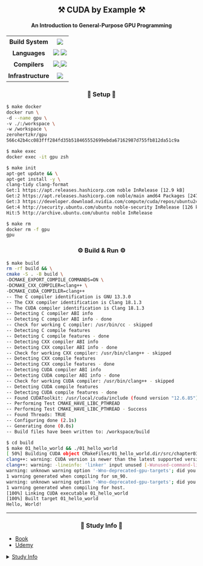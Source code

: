 <h2 align="center">⚒️ CUDA by Example ⚒️</h2>
<h4 align="center">An Introduction to General-Purpose GPU Programming</h4>

<table align="center">
  <tr>
    <td align="center" style="padding: 5px"><strong>Build System</strong></td>
    <td align="center" style="padding: 5px">
      <a href="https://cmake.org/">
        <img
          src="https://img.shields.io/badge/CMake-064F8C?style=flat&logo=cmake&logoColor=white"
      /></a>
    </td>
  </tr>
  <tr>
    <td align="center" style="padding: 5px"><strong>Languages</strong></td>
    <td align="center" style="padding: 5px">
      <a href="https://isocpp.org/">
        <img
          src="https://img.shields.io/badge/C++-00599C?style=flat&logo=cplusplus&logoColor=white"
      /></a>
      <a href="https://developer.nvidia.com/cuda-toolkit" target="_blank">
        <img
          src="https://img.shields.io/badge/CUDA-76B900?style=flat&logo=nvidia&logoColor=white"
        />
      </a>
    </td>
  </tr>
  <tr>
    <td align="center" style="padding: 5px"><strong>Compilers</strong></td>
    <td align="center" style="padding: 5px">
      <a href="https://clang.llvm.org/" target="_blank">
        <img
          src="https://img.shields.io/badge/Clang-262D3A?style=flat&logo=llvm&logoColor=white"
        />
      </a>
      <a
        href="https://docs.nvidia.com/cuda/cuda-compiler-driver-nvcc/"
        target="_blank"
      >
        <img
          src="https://img.shields.io/badge/NVCC-76B900?style=flat&logo=nvidia&logoColor=white"
        />
      </a>
    </td>
  </tr>
  <tr>
    <td align="center" style="padding: 5px">
      <strong>Infrastructure</strong>
    </td>
    <td align="center" style="padding: 5px">
      <a href="https://llvm.org/" target="_blank">
        <img
          src="https://img.shields.io/badge/LLVM-262D3A?style=flat&logo=llvm&logoColor=white"
        />
      </a>
    </td>
  </tr>
</table>

<h3 align="center">👷 Setup 👷</h3>

```bash
$ make docker
docker run \
-d --name gpu \
-v ./:/workspace \
-w /workspace \
zerohertzkr/gpu
566c42b4cc083fff284fd35b518465552699ebda67162987d755fb812da51c9a
```

```bash
$ make exec
docker exec -it gpu zsh
```

```bash
$ make init
apt-get update && \
apt-get install -y \
clang-tidy clang-format
Get:1 https://apt.releases.hashicorp.com noble InRelease [12.9 kB]
Get:2 https://apt.releases.hashicorp.com noble/main amd64 Packages [247 kB]
Get:3 https://developer.download.nvidia.com/compute/cuda/repos/ubuntu2404/x86_64  InRelease [1,581 B]
Get:4 http://security.ubuntu.com/ubuntu noble-security InRelease [126 kB]
Hit:5 http://archive.ubuntu.com/ubuntu noble InRelease
```

```bash
$ make rm
docker rm -f gpu
gpu
```

<h3 align="center">⚙️ Build & Run ⚙️</h3>

```bash
$ make build
rm -rf build && \
cmake -S . -B build \
-DCMAKE_EXPORT_COMPILE_COMMANDS=ON \
-DCMAKE_CXX_COMPILER=clang++ \
-DCMAKE_CUDA_COMPILER=clang++
-- The C compiler identification is GNU 13.3.0
-- The CXX compiler identification is Clang 18.1.3
-- The CUDA compiler identification is Clang 18.1.3
-- Detecting C compiler ABI info
-- Detecting C compiler ABI info - done
-- Check for working C compiler: /usr/bin/cc - skipped
-- Detecting C compile features
-- Detecting C compile features - done
-- Detecting CXX compiler ABI info
-- Detecting CXX compiler ABI info - done
-- Check for working CXX compiler: /usr/bin/clang++ - skipped
-- Detecting CXX compile features
-- Detecting CXX compile features - done
-- Detecting CUDA compiler ABI info
-- Detecting CUDA compiler ABI info - done
-- Check for working CUDA compiler: /usr/bin/clang++ - skipped
-- Detecting CUDA compile features
-- Detecting CUDA compile features - done
-- Found CUDAToolkit: /usr/local/cuda/include (found version "12.6.85")
-- Performing Test CMAKE_HAVE_LIBC_PTHREAD
-- Performing Test CMAKE_HAVE_LIBC_PTHREAD - Success
-- Found Threads: TRUE
-- Configuring done (2.1s)
-- Generating done (0.0s)
-- Build files have been written to: /workspace/build
```

```bash
$ cd build
$ make 01_hello_world && ./01_hello_world
[ 50%] Building CUDA object CMakeFiles/01_hello_world.dir/src/chapter03/01_hello_world.cu.o
clang++: warning: CUDA version is newer than the latest supported version 12.3 [-Wunknown-cuda-version]
clang++: warning: -lineinfo: 'linker' input unused [-Wunused-command-line-argument]
warning: unknown warning option '-Wno-deprecated-gpu-targets'; did you mean '-Wno-deprecated-pragma'? [-Wunknown-warning-option]
1 warning generated when compiling for sm_90.
warning: unknown warning option '-Wno-deprecated-gpu-targets'; did you mean '-Wno-deprecated-pragma'? [-Wunknown-warning-option]
1 warning generated when compiling for host.
[100%] Linking CUDA executable 01_hello_world
[100%] Built target 01_hello_world
Hello, World!
```

---

<h3 align="center">📖 Study Info 📖</h3>

- [Book](https://www.amazon.com/CUDA-Example-Introduction-General-Purpose-Programming/dp/0131387685)
- [Udemy](https://www.udemy.com/course/cuda-course/)

<details><summary>
    <a href="https://www.cyberseowon.com/forum/teugbyeolmoim/2025nyeon-9weol-membeosib-cuda-gpu-peurogeuraeming-ibmunban">
        Study Info
    </a>
</summary>
<p>

[📢 GPU/CUDA 프로그래밍을 배워보세요! 북클럽 나란에서 두 가지 레벨의 스터디를 모집합니다. 📢](https://www.linkedin.com/posts/sungjuc_gpucuda-%ED%94%84%EB%A1%9C%EA%B7%B8%EB%9E%98%EB%B0%8D-%EC%8A%A4%ED%84%B0%EB%94%94-%EC%B0%B8%EA%B0%80-%EC%8B%A0%EC%B2%AD%ED%8F%BC-activity-7361337346170003457-rZhS?utm_source=share&utm_medium=member_desktop&rcm=ACoAADxDAfgBHmsGgos6Xqn5TZXS7NqO4fcxRGc)

최근 AI 열풍으로 AI Engineering 분야도 상당히 뜨겁습니다.
AI Engineering에서 GPU/CUDA 아키텍쳐는 반드시 알아야할 핵심 지식입니다.
이에 NVIDIA GPU와 Google Colab을 활용해 실습 중심으로 GPU 병렬 프로그래밍을 통해 GPU/CUDA 아키텍쳐도 배우고 GPU/CUDA 프로그래밍에 필요한 지식들을 배우는 스터디 그룹을 만들었습니다.

스터디 그룹은 입문반과 중급반으로 나누었습니다.
필요에 따라 원하는 레벨을 선택하여 참여할 수 있습니다.

- 입문반:
  - 2025.09.06 마감 (9/6 시작, 8주간)
  - CUDA 기본 개념, 스레드/블록 모델, 간단한 커널 작성, 메모리 관리, 이미지 처리 프로젝트
  - 상세정보: <https://docs.google.com/document/d/1dPeaSxsZEgKrfE9RS4gxf54b801p35Hw84DY0fT7c-k/edit?pli=1&tab=t.0#bookmark=id.6omg6jr8xiln>
- 중급반:
  - 2025.11.10 마감 (11/15 시작, 12주간)
  - 메모리 최적화, 워프 다이버전스 최소화, 멀티-GPU 활용, Nsight 성능 분석, 행렬 곱셈 프로젝트
  - 상세정보: <https://docs.google.com/document/d/1dPeaSxsZEgKrfE9RS4gxf54b801p35Hw84DY0fT7c-k/edit?pli=1&tab=t.qjg678960psu#heading=h.110u61emtje2>
- 참가비:
  - 각 모임당 참가비는 동기부여를 위해 $50을 받고, 모임을 끝까지 마무리하시면 환불해드리는 기본적으로 무료입니다.
  - 책 값과 Udemy 강의비용은 개별 부담입니다.
- GPU/CUDA 프로그래밍 스터디는 북클럽 나란에서 지원합니다.
  - 북클럽 나란에 대한 자세한 정보는 웹사이트를 참고하세요.
  - 북클럽 나란 웹사이트: <https://www.cyberseowon.com>
- 스터디 그룹에 대한 정보가 필요하신 분들은 다음 카톡 방에 문의해주시거나 메일로 문의해주세요.
  - 상담 카톡방: <https://open.kakao.com/o/gitHslMh>
  - 상담 이메일: <admin@cyberseowon.com>

참가를 원하시는 분들은 [참가 신청폼](https://docs.google.com/forms/d/e/1FAIpQLSf6ADaK-RAz_YlZLIamdQx-_UiqUXSP8TSKbIt3ZbBuglyCjQ/viewform)을 작성해주세요.
참가 신청폼을 작성해주신 분들에게는 자세한 참가 방법을 보내드립니다.
(정원이 초과하는 경우 신청폼의 내용을 기반으로 참가지를 선정할 수 있습니다.)

🚀 GPU 프로그래밍 세계에 도전하고 싶은 분들의 많은 참여를 기다립니다!

</p>
</details>

